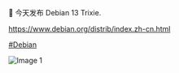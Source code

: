 🎉 今天发布 Debian 13 Trixie.

<https://www.debian.org/distrib/index.zh-cn.html>

[#Debian](https://e5n.cc/tags/Debian)

![Image 1](https://files.e5n.cc/media_attachments/files/114/996/908/002/566/958/original/1a3b1495cfedb35f.png)